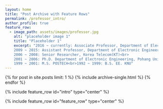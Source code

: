 ```yaml
---
layout: home
title: "Post Archive with Feature Rows"
permalink: /professor_intro/
author_profile: true
feature_row:
  - image_path: assets/images/professor.jpg
    alt: "placeholder image 1"
    title: "Placeholder 1"
    excerpt: "2016 ~ currently: Associate Professor, Department of Electronic Engineering, Kyungpook National University (KNU)<br>
    2009 ~ 2015: Assistant Professor, Department of Electronic Engineering, Daegu University<br>
    2006 ~ 2008: Senior Researcher, Korea Telecom(KT)<br>
    2001 ~ 2006: Ph.D. Department of Electronic Engineering, Pohang University of Science and Technology (POSTECH)<br>
    1999 ~ 2001: M.S. POSTECH<br>1992 ~ 1999: B.S. EE. KNU"
---
```

{% for post in site.posts limit: 1 %}
  {% include archive-single.html %}
{% endfor %}

{% include feature_row id="intro" type="center" %}

{% include feature_row id="feature_row" type="center" %}
